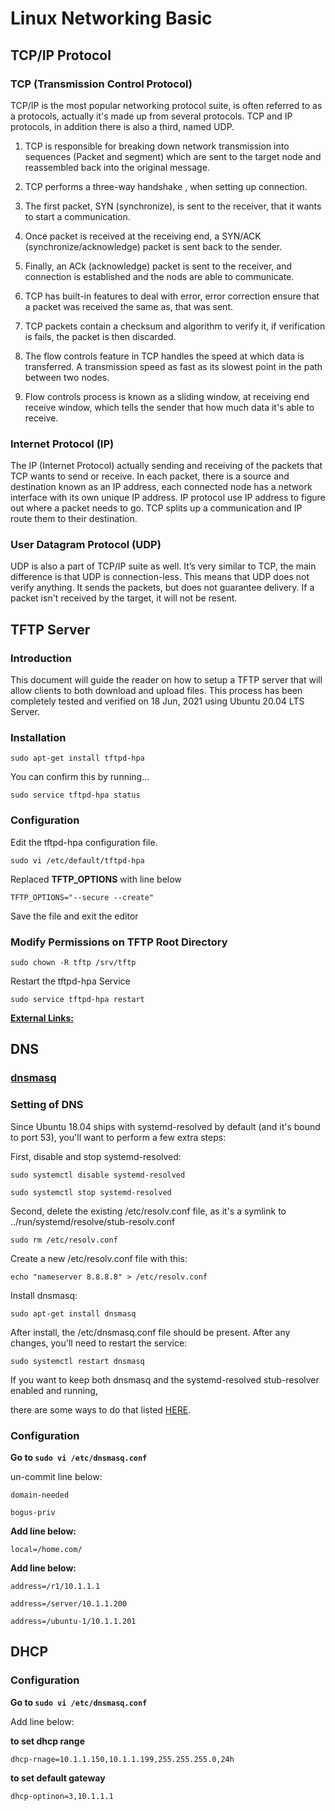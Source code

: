 # Linux Networking Basic

## TCP/IP Protocol

### TCP (Transmission Control Protocol)

TCP/IP is the most popular networking protocol suite, is often referred to as a protocols, actually it's made up from several protocols. TCP and IP protocols, in addition there is also a third, named UDP.

1. TCP is responsible for breaking down network transmission into sequences (Packet and segment) which are sent to the target node and reassembled back into the original message.

2. TCP performs a three-way handshake , when setting up connection.

3. The first packet, SYN (synchronize), is sent to the receiver, that it wants to start a communication.

4. Once packet is received at the receiving end, a SYN/ACK (synchronize/acknowledge) packet is sent back to the sender.

5. Finally, an ACk (acknowledge) packet is sent to the receiver, and connection is established and the nods are able to communicate.

6. TCP has built-in features to deal with error, error correction ensure that a packet was received the same as, that was sent.

7. TCP packets contain a checksum and algorithm to verify it, if verification is fails, the packet is then discarded.

8. The flow controls feature in TCP handles the speed at which data is transferred. A transmission speed as fast as its slowest point in the path between two nodes.

9. Flow controls process is known as a sliding window, at receiving end receive window, which tells the sender that how much data it's able to receive.

### Internet Protocol (IP)

The IP (Internet Protocol) actually sending and receiving of the packets that TCP wants to send or receive. In each packet, there is a source and destination known as an IP address, each connected node has a network interface with its own unique IP address. IP protocol use IP address to figure out where a packet needs to go. TCP splits up a communication and IP route them to their destination.

### User Datagram Protocol (UDP)

UDP is also a part of TCP/IP suite as well. It’s very similar to TCP, the main difference is that UDP is connection-less. This means that UDP does not verify anything. It sends the packets, but does not guarantee delivery. If a packet isn't received by the target, it will not be resent.

## TFTP Server

### Introduction

This document will guide the reader on how to setup a TFTP server that will allow clients to both download and upload files. This process has been completely tested and verified on 18 Jun, 2021 using Ubuntu 20.04 LTS Server.

### Installation

`sudo apt-get install tftpd-hpa`

You can confirm this by running...

`sudo service tftpd-hpa status`

### Configuration

Edit the tftpd-hpa configuration file.

`sudo vi /etc/default/tftpd-hpa`

Replaced __TFTP_OPTIONS__ with line below

`TFTP_OPTIONS="--secure --create"`

Save the file and exit the editor

### Modify Permissions on TFTP Root Directory

`sudo chown -R tftp /srv/tftp`

Restart the tftpd-hpa Service

`sudo service tftpd-hpa restart`

[__External Links:__](https://help.ubuntu.com/community/TFTP)

## DNS

### [dnsmasq](https://thekelleys.org.uk/dnsmasq/doc.html)

### Setting of DNS

Since Ubuntu 18.04 ships with systemd-resolved by default (and it's bound to port 53), you'll want to perform a few extra steps:

First,  disable and stop systemd-resolved:

`sudo systemctl disable systemd-resolved`

`sudo systemctl stop systemd-resolved`

Second, delete the existing /etc/resolv.conf file, as it's a symlink to ../run/systemd/resolve/stub-resolv.conf

`sudo rm /etc/resolv.conf`

Create a new /etc/resolv.conf file with this:

`echo "nameserver 8.8.8.8" > /etc/resolv.conf`

Install dnsmasq:

`sudo apt-get install dnsmasq`

After install, the /etc/dnsmasq.conf file should be present.  After any changes, you'll need to restart the service:

`sudo systemctl restart dnsmasq`

If you want to keep both dnsmasq and the systemd-resolved stub-resolver enabled and running, 

there are some ways to do that listed [HERE](https://unix.stackexchange.com/questions/304050/how-to-avoid-conflicts-between-dnsmasq-and-systemd-resolved).

### Configuration

**Go to `sudo vi /etc/dnsmasq.conf`**

un-commit line below:

`domain-needed`

`bogus-priv`

**Add line below:**

`local=/home.com/`

**Add line below:**

`address=/r1/10.1.1.1`

`address=/server/10.1.1.200`

`address=/ubuntu-1/10.1.1.201`

## DHCP

### Configuration

**Go to `sudo vi /etc/dnsmasq.conf`**

Add line below:

**to set dhcp range**

`dhcp-rnage=10.1.1.150,10.1.1.199,255.255.255.0,24h` 

**to set default gateway**

`dhcp-optinon=3,10.1.1.1`
